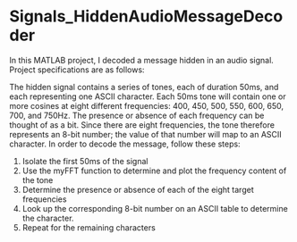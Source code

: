 # Signals_HiddenAudioMessageDecoder
In this MATLAB project, I decoded a message hidden in an audio signal. Project specifications are as follows: 

The hidden signal contains a series of tones, each of duration 50ms, and each representing one ASCII character. Each 50ms tone will contain one or more cosines at eight different frequencies:  400, 450, 500, 550, 600, 650, 700, and 750Hz. The presence or absence of each frequency can be thought of as a bit. Since there are eight frequencies, the tone therefore represents an 8-bit number; the value of that number will map to an ASCII character. In order to decode the message, follow these steps:

1)  Isolate the first 50ms of the signal 
2)  Use the myFFT function to determine and plot the frequency content of the tone 
3)  Determine the presence or absence of each of the eight target frequencies 
4)  Look up the corresponding 8-bit number on an ASCII table to determine the character. 
5)  Repeat for the remaining characters
